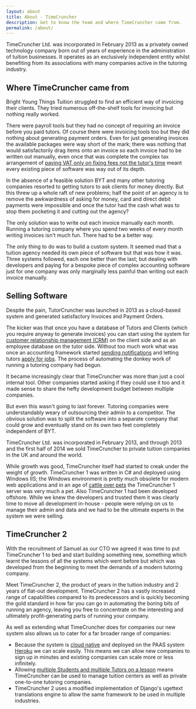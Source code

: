 ```yaml
---
layout: about
title: About - TimeCruncher
description: Get to know the team and where TimeCruncher came from.
permalink: /about/
---
```


TimeCruncher Ltd. was incorporated in February 2013 as a privately owned technology company born out of years of 
experience in the administration of tuition businesses. It operates as an exclusively independent entity whilst 
benefiting from its associations with many companies active in the tutoring industry.

## Where TimeCruncher came from

Bright Young Things Tuition struggled to find an efficient way of invoicing their clients.
They tried numerous off-the-shelf tools for invoicing but nothing really worked. 

There were payroll tools but they had no concept of requiring an invoice before you paid tutors. Of course there were invoicing tools too but they did
nothing about generating payment orders. Even for just generating invoices the available packages were way short of
the mark; there was nothing that would satisfactorily drag items onto an invoice so each invoice had to be written
out manually, even once that was complete the complex tax arrangement of [paying VAT only on fixing fees not the tutor's 
time](/features/tax-calculation/) meant every existing piece of software was way out of its depth.

In the absence of a feasible solution BYT and many other tutoring companies resorted to getting tutors to ask
clients for money directly. But this threw up a whole raft of new problems; half the point of an agency is to remove the 
awkwardness of asking for money, card and direct debit payments were impossible and once the tutor had the cash 
what was to stop them pocketing it and cutting out the agency?

The only solution was to write out each invoice manually each month. Running a tutoring company where you spend
two weeks of every month writing invoices isn't much fun. There had to be a better way.

The only thing to do was to build a custom system. It seemed mad that a tuition agency needed its own piece of software
but that was how it was. Three systems followed, each one better than the last; but dealing with developers and paying
for a bespoke piece of complex accounting software just for one company was only marginally less painful than writing out
each invoice manually.

## Selling Software

Despite the pain, TutorCruncher was launched in 2013 as a cloud-based system and generated 
satisfactory Invoices and Payment Orders.

The kicker was that once you have a database of Tutors and Clients (which you require anyway to generate invoices) you 
can start using the system for [customer relationship management (CRM)](/features/crm/) on the client side and as an employee database
on the tutor side. Without too much work what was once an accounting framework started [sending notifications](/features/automated-emails/) and 
letting tutors [apply for jobs](/features/tutor-student-matching/). The process of automating the donkey work of running a tutoring company had begun.

It became increasingly clear that TimeCruncher was more than just a cool internal tool. Other companies started asking
if they could use it too and it made sense to share the hefty development budget between multiple companies.

But even this wasn't going to last forever. Tutoring companies were understandably weary of outsourcing their admin 
to a competitor. The obvious solution was to split the software into a separate company that could grow and eventually
stand on its own two feet completely independent of BYT.

TimeCruncher Ltd. was incorporated in February 2013, and through 2013 and the first half of 2014 we sold TimeCruncher
to private tuition companies in the UK and around the world.

While growth was good, TimeCruncher itself had started to creak under the weight of growth. TimeCruncher 1 was written in C# and
deployed using Windows IIS; the Windows environment is pretty much obsolete for modern web applications and in an age 
of [cattle over pets](https://blog.engineyard.com/2014/pets-vs-cattle) the TimeCruncher 1 server was very much a pet.
Also TimeCruncher 1 had been developed offshore. While we knew the developers and trusted them it was clearly time to
move all development in-house - people were relying on us to manage their admin and data and we had to be the ultimate 
experts in the system we were selling.

## TimeCruncher 2

With the recruitment of Samuel as our CTO we agreed it was time to put TimeCruncher 1 to bed and start building something new,
something which learnt the lessons of all the systems which went before but which was developed from the beginning to
meet the demands of a modern tutoring company. 

Meet TimeCruncher 2, the product of years in the tuition industry and 2 years of flat-out development.
TimeCruncher 2 has a vastly increased range of capabilities compared to its predecessors and is quickly becoming the gold
standard in how far you can go in automating the boring bits of running an agency, leaving you free to concentrate on
the interesting and ultimately profit-generating parts of running your company.

As well as extending what TimeCruncher does for companies our new system also allows us to cater for a far broader range
of companies:

* Because the system is [cloud native](/features/cloud-software/) and deployed on the PAAS system [Heroku](https://www.heroku.com/) we can scale 
easily. This means we can allow new companies to sign up in minutes and existing companies can scale more or less infinitely.
* Allowing [multiple Students and multiple Tutors on a lesson](/features/scheduling/) means TimeCruncher can be used to manage tuition centers
as well as private one-to-one tutoring companies.
* TimeCruncher 2 uses a modified implementation of Django's ugettext translations engine to allow the same framework
to be used in multiple industries.
